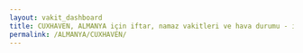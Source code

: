 ```yaml
---
layout: vakit_dashboard
title: CUXHAVEN, ALMANYA için iftar, namaz vakitleri ve hava durumu - ilçe/eyalet seç
permalink: /ALMANYA/CUXHAVEN/
---
```


<script type="text/javascript">
  var GLOBAL_COUNTRY = 'ALMANYA';
  var GLOBAL_CITY = 'CUXHAVEN';
  var GLOBAL_STATE = '';
  var lat = 72;
  var lon = 21;
</script>
